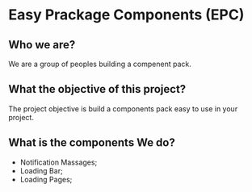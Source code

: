 # Easy Prackage Components (EPC)

## Who we are?

We are a group of peoples building a compenent pack.

## What the objective of this project?

The project objective is build a components pack easy to use in your project.

## What is the components We do?

- Notification Massages;
- Loading Bar;
- Loading Pages;
